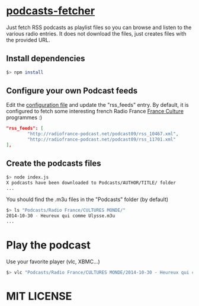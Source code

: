 # [podcasts-fetcher](https://github.com/mysegfault/podcasts-fetcher)
Just fetch RSS podcasts as playlist files so you can browse and listen to the various radio entries. It does not download the files, just creates files with the provided URL.

## Install dependencies
```sh
$> npm install
```

## Configure your own Podcast feeds
Edit the [configuration file](podcasts_fetcher.json) and update the "rss_feeds" entry. By default, it is configured to fetch some interesting french Radio France [France Culture](http://www.franceculture.fr) programmes :)
```json
"rss_feeds": [
		"http://radiofrance-podcast.net/podcast09/rss_10467.xml",
		"http://radiofrance-podcast.net/podcast09/rss_11701.xml"
],
```

## Create the podcasts files
```sh
$> node index.js
X podcasts have been downloaded to Podcasts/AUTHOR/TITLE/ folder
...
```

You should find the .m3u files in the "Podcasts" folder (by default)
```sh
$> ls "Podcasts/Radio France/CULTURES MONDE/"
2014-10-30 - Heureux qui comme Ulysse.m3u
...
```

# Play the podcast
Use your favorite player (vlc, XBMC...)
```sh
$> vlc "Podcasts/Radio France/CULTURES MONDE/2014-10-30 - Heureux qui comme Ulysse.m3u"
```

# MIT LICENSE
